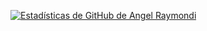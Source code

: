 [![Estadísticas de GitHub de Angel Raymondi](https://github-readme-stats.vercel.app/api?username=angelraymondi&locale=es&theme=gotham)](https://github.com/anuraghazra/github-readme-stats)
